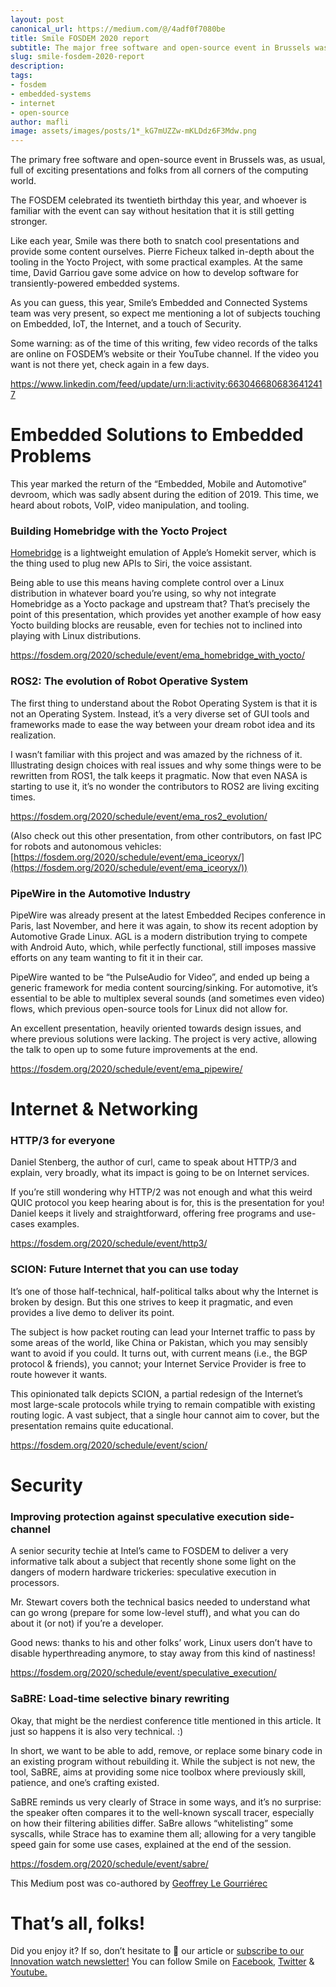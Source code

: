 ```yaml
---
layout: post
canonical_url: https://medium.com/@/4adf0f7080be
title: Smile FOSDEM 2020 report
subtitle: The major free software and open-source event in Brussels was, as usual, full of interesting presentations and folks from all corners of…
slug: smile-fosdem-2020-report
description:
tags:
- fosdem
- embedded-systems
- internet
- open-source
author: mafli
image: assets/images/posts/1*_kG7mUZZw-mKLDdz6F3Mdw.png
---
```


The primary free software and open-source event in Brussels was, as usual, full of exciting presentations and folks from all corners of the computing world.

The FOSDEM celebrated its twentieth birthday this year, and whoever is familiar with the event can say without hesitation that it is still getting stronger.

Like each year, Smile was there both to snatch cool presentations and provide some content ourselves. Pierre Ficheux talked in-depth about the tooling in the Yocto Project, with some practical examples. At the same time, David Garriou gave some advice on how to develop software for transiently-powered embedded systems.

As you can guess, this year, Smile’s Embedded and Connected Systems team was very present, so expect me mentioning a lot of subjects touching on Embedded, IoT, the Internet, and a touch of Security.

Some warning: as of the time of this writing, few video records of the talks are online on FOSDEM’s website or their YouTube channel. If the video you want is not there yet, check again in a few days.

https://www.linkedin.com/feed/update/urn:li:activity:6630466806836412417

# Embedded Solutions to Embedded Problems

This year marked the return of the “Embedded, Mobile and Automotive” devroom, which was sadly absent during the edition of 2019. This time, we heard about robots, VoIP, video manipulation, and tooling.

### Building Homebridge with the Yocto Project

[Homebridge](https://homebridge.io/) is a lightweight emulation of Apple’s Homekit server, which is the thing used to plug new APIs to Siri, the voice assistant.

Being able to use this means having complete control over a Linux distribution in whatever board you’re using, so why not integrate Homebridge as a Yocto package and upstream that? That’s precisely the point of this presentation, which provides yet another example of how easy Yocto building blocks are reusable, even for techies not to inclined into playing with Linux distributions.

https://fosdem.org/2020/schedule/event/ema_homebridge_with_yocto/

### ROS2: The evolution of Robot Operative System

The first thing to understand about the Robot Operating System is that it is not an Operating System. Instead, it’s a very diverse set of GUI tools and frameworks made to ease the way between your dream robot idea and its realization.

I wasn’t familiar with this project and was amazed by the richness of it. Illustrating design choices with real issues and why some things were to be rewritten from ROS1, the talk keeps it pragmatic. Now that even NASA is starting to use it, it’s no wonder the contributors to ROS2 are living exciting times.

https://fosdem.org/2020/schedule/event/ema_ros2_evolution/

(Also check out this other presentation, from other contributors, on fast IPC for robots and autonomous vehicles: [https://fosdem.org/2020/schedule/event/ema_iceoryx/](https://fosdem.org/2020/schedule/event/ema_iceoryx/))

### PipeWire in the Automotive Industry

PipeWire was already present at the latest Embedded Recipes conference in Paris, last November, and here it was again, to show its recent adoption by Automotive Grade Linux. AGL is a modern distribution trying to compete with Android Auto, which, while perfectly functional, still imposes massive efforts on any team wanting to fit it in their car.

PipeWire wanted to be “the PulseAudio for Video”, and ended up being a generic framework for media content sourcing/sinking. For automotive, it’s essential to be able to multiplex several sounds (and sometimes even video) flows, which previous open-source tools for Linux did not allow for.

An excellent presentation, heavily oriented towards design issues, and where previous solutions were lacking. The project is very active, allowing the talk to open up to some future improvements at the end.

https://fosdem.org/2020/schedule/event/ema_pipewire/

# Internet & Networking

### HTTP/3 for everyone

Daniel Stenberg, the author of curl, came to speak about HTTP/3 and explain, very broadly, what its impact is going to be on Internet services.

If you’re still wondering why HTTP/2 was not enough and what this weird QUIC protocol you keep hearing about is for, this is the presentation for you! Daniel keeps it lively and straightforward, offering free programs and use-cases examples.

https://fosdem.org/2020/schedule/event/http3/

### SCION: Future Internet that you can use today

It’s one of those half-technical, half-political talks about why the Internet is broken by design. But this one strives to keep it pragmatic, and even provides a live demo to deliver its point.

The subject is how packet routing can lead your Internet traffic to pass by some areas of the world, like China or Pakistan, which you may sensibly want to avoid if you could. It turns out, with current means (i.e., the BGP protocol & friends), you cannot; your Internet Service Provider is free to route however it wants.

This opinionated talk depicts SCION, a partial redesign of the Internet’s most large-scale protocols while trying to remain compatible with existing routing logic. A vast subject, that a single hour cannot aim to cover, but the presentation remains quite educational.

https://fosdem.org/2020/schedule/event/scion/

# Security

### Improving protection against speculative execution side-channel

A senior security techie at Intel’s came to FOSDEM to deliver a very informative talk about a subject that recently shone some light on the dangers of modern hardware trickeries: speculative execution in processors.

Mr. Stewart covers both the technical basics needed to understand what can go wrong (prepare for some low-level stuff), and what you can do about it (or not) if you’re a developer.

Good news: thanks to his and other folks’ work, Linux users don’t have to disable hyperthreading anymore, to stay away from this kind of nastiness!

https://fosdem.org/2020/schedule/event/speculative_execution/

### SaBRE: Load-time selective binary rewriting

Okay, that might be the nerdiest conference title mentioned in this article. It just so happens it is also very technical. :)

In short, we want to be able to add, remove, or replace some binary code in an existing program without rebuilding it. While the subject is not new, the tool, SaBRE, aims at providing some nice toolbox where previously skill, patience, and one’s crafting existed.

SaBRE reminds us very clearly of Strace in some ways, and it’s no surprise: the speaker often compares it to the well-known syscall tracer, especially on how their filtering abilities differ. SaBre allows “whitelisting” some syscalls, while Strace has to examine them all; allowing for a very tangible speed gain for some use cases, explained at the end of the session.

https://fosdem.org/2020/schedule/event/sabre/

This Medium post was co-authored by [Geoffrey Le Gourriérec]()

# That’s all, folks!

Did you enjoy it? If so, don’t hesitate to 👏 our article or [subscribe to our Innovation watch newsletter!](https://mailchi.mp/c414f1508567/techwatch) You can follow Smile on [Facebook](https://www.facebook.com/smileopensource), [Twitter](https://www.twitter.com/GroupeSmile) & [Youtube.](http://www.youtube.com/user/SmileOpenSource)


